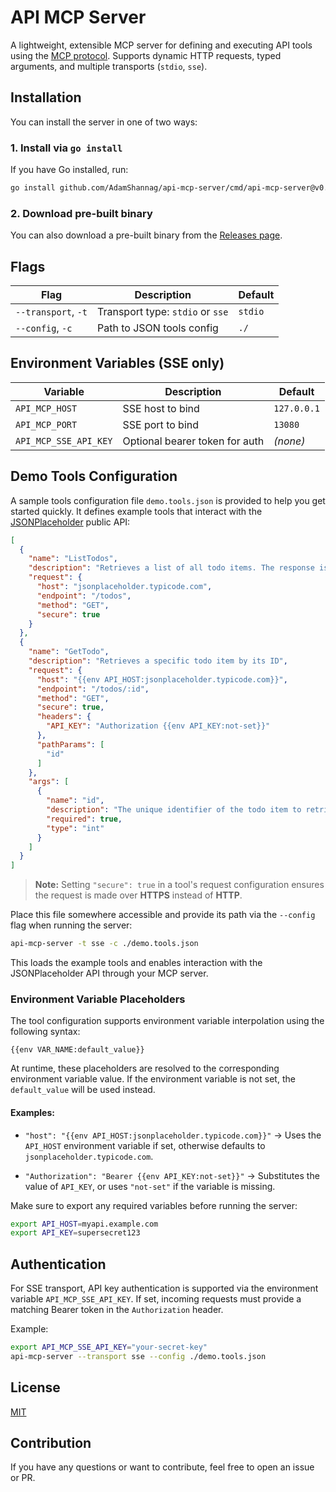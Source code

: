 # API MCP Server

A lightweight, extensible MCP server for defining and executing API tools using
the [MCP protocol](https://modelcontextprotocol.io). Supports dynamic HTTP requests, typed arguments, and multiple
transports (`stdio`, `sse`).

## Installation

You can install the server in one of two ways:

### 1. Install via `go install`

If you have Go installed, run:

```bash
go install github.com/AdamShannag/api-mcp-server/cmd/api-mcp-server@v0.0.1
```

### 2. Download pre-built binary

You can also download a pre-built binary from
the [Releases page](https://github.com/AdamShannag/api-mcp-server/releases).

## Flags

| Flag                | Description                      | Default |
|---------------------|----------------------------------|---------|
| `--transport`, `-t` | Transport type: `stdio` or `sse` | `stdio` |
| `--config`, `-c`    | Path to JSON tools config        | `./`    |

## Environment Variables (SSE only)

| Variable              | Description                    | Default     |
|-----------------------|--------------------------------|-------------|
| `API_MCP_HOST`        | SSE host to bind               | `127.0.0.1` |
| `API_MCP_PORT`        | SSE port to bind               | `13080`     |
| `API_MCP_SSE_API_KEY` | Optional bearer token for auth | *(none)*    |

## Demo Tools Configuration

A sample tools configuration file `demo.tools.json` is provided to help you get started quickly. It defines example
tools that interact with the [JSONPlaceholder](https://jsonplaceholder.typicode.com/) public API:

```json
[
  {
    "name": "ListTodos",
    "description": "Retrieves a list of all todo items. The response is a JSON array where each item contains details such as ID, title, completion status, and associated user ID.",
    "request": {
      "host": "jsonplaceholder.typicode.com",
      "endpoint": "/todos",
      "method": "GET",
      "secure": true
    }
  },
  {
    "name": "GetTodo",
    "description": "Retrieves a specific todo item by its ID",
    "request": {
      "host": "{{env API_HOST:jsonplaceholder.typicode.com}}",
      "endpoint": "/todos/:id",
      "method": "GET",
      "secure": true,
      "headers": {
        "API_KEY": "Authorization {{env API_KEY:not-set}}"
      },
      "pathParams": [
        "id"
      ]
    },
    "args": [
      {
        "name": "id",
        "description": "The unique identifier of the todo item to retrieve.",
        "required": true,
        "type": "int"
      }
    ]
  }
]
```

> **Note:** Setting `"secure": true` in a tool's request configuration ensures the request is made over **HTTPS**
> instead of **HTTP**.

Place this file somewhere accessible and provide its path via the `--config` flag when running the server:

```bash
api-mcp-server -t sse -c ./demo.tools.json
```

This loads the example tools and enables interaction with the JSONPlaceholder API through your MCP server.

### Environment Variable Placeholders

The tool configuration supports environment variable interpolation using the following syntax:

```text
{{env VAR_NAME:default_value}}
```

At runtime, these placeholders are resolved to the corresponding environment variable value. If the environment variable
is not set, the `default_value` will be used instead.

#### Examples:

* `"host": "{{env API_HOST:jsonplaceholder.typicode.com}}"`
  → Uses the `API_HOST` environment variable if set, otherwise defaults to `jsonplaceholder.typicode.com`.

* `"Authorization": "Bearer {{env API_KEY:not-set}}"`
  → Substitutes the value of `API_KEY`, or uses `"not-set"` if the variable is missing.

Make sure to export any required variables before running the server:

```bash
export API_HOST=myapi.example.com
export API_KEY=supersecret123
```

## Authentication

For SSE transport, API key authentication is supported via the environment variable `API_MCP_SSE_API_KEY`. If set,
incoming requests must provide a matching Bearer token in the `Authorization` header.

Example:

```bash
export API_MCP_SSE_API_KEY="your-secret-key"
api-mcp-server --transport sse --config ./demo.tools.json
```

## License

[MIT](LICENSE)

## Contribution

If you have any questions or want to contribute, feel free to open an issue or PR.

